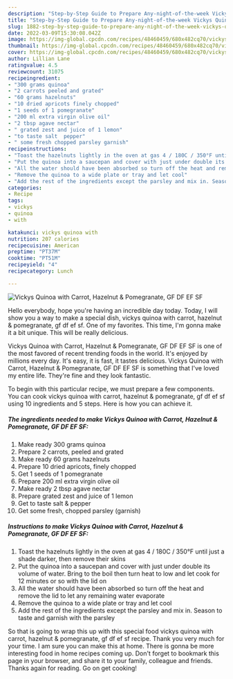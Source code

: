 ```yaml
---
description: "Step-by-Step Guide to Prepare Any-night-of-the-week Vickys Quinoa with Carrot, Hazelnut &amp; Pomegranate, GF DF EF SF"
title: "Step-by-Step Guide to Prepare Any-night-of-the-week Vickys Quinoa with Carrot, Hazelnut &amp; Pomegranate, GF DF EF SF"
slug: 1882-step-by-step-guide-to-prepare-any-night-of-the-week-vickys-quinoa-with-carrot-hazelnut-and-amp-pomegranate-gf-df-ef-sf
date: 2022-03-09T15:30:08.042Z
image: https://img-global.cpcdn.com/recipes/48460459/680x482cq70/vickys-quinoa-with-carrot-hazelnut-pomegranate-gf-df-ef-sf-recipe-main-photo.jpg
thumbnail: https://img-global.cpcdn.com/recipes/48460459/680x482cq70/vickys-quinoa-with-carrot-hazelnut-pomegranate-gf-df-ef-sf-recipe-main-photo.jpg
cover: https://img-global.cpcdn.com/recipes/48460459/680x482cq70/vickys-quinoa-with-carrot-hazelnut-pomegranate-gf-df-ef-sf-recipe-main-photo.jpg
author: Lillian Lane
ratingvalue: 4.5
reviewcount: 31075
recipeingredient:
- "300 grams quinoa"
- "2 carrots peeled and grated"
- "60 grams hazelnuts"
- "10 dried apricots finely chopped"
- "1 seeds of 1 pomegranate"
- "200 ml extra virgin olive oil"
- "2 tbsp agave nectar"
- " grated zest and juice of 1 lemon"
- "to taste salt  pepper"
- " some fresh chopped parsley garnish"
recipeinstructions:
- "Toast the hazelnuts lightly in the oven at gas 4 / 180C / 350°F until just a shade darker, then remove their skins"
- "Put the quinoa into a saucepan and cover with just under double its volume of water. Bring to the boil then turn heat to low and let cook for 12 minutes or so with the lid on"
- "All the water should have been absorbed so turn off the heat and remove the lid to let any remaining water evaporate"
- "Remove the quinoa to a wide plate or tray and let cool"
- "Add the rest of the ingredients except the parsley and mix in. Season to taste and garnish with the parsley"
categories:
- Recipe
tags:
- vickys
- quinoa
- with

katakunci: vickys quinoa with 
nutrition: 207 calories
recipecuisine: American
preptime: "PT37M"
cooktime: "PT51M"
recipeyield: "4"
recipecategory: Lunch

---
```



![Vickys Quinoa with Carrot, Hazelnut & Pomegranate, GF DF EF SF](https://img-global.cpcdn.com/recipes/48460459/680x482cq70/vickys-quinoa-with-carrot-hazelnut-pomegranate-gf-df-ef-sf-recipe-main-photo.jpg)

Hello everybody, hope you're having an incredible day today. Today, I will show you a way to make a special dish, vickys quinoa with carrot, hazelnut & pomegranate, gf df ef sf. One of my favorites. This time, I'm gonna make it a bit unique. This will be really delicious.

Vickys Quinoa with Carrot, Hazelnut & Pomegranate, GF DF EF SF is one of the most favored of recent trending foods in the world. It's enjoyed by millions every day. It's easy, it is fast, it tastes delicious. Vickys Quinoa with Carrot, Hazelnut & Pomegranate, GF DF EF SF is something that I've loved my entire life. They're fine and they look fantastic.




To begin with this particular recipe, we must prepare a few components. You can cook vickys quinoa with carrot, hazelnut & pomegranate, gf df ef sf using 10 ingredients and 5 steps. Here is how you can achieve it.

<!--inarticleads1-->

##### The ingredients needed to make Vickys Quinoa with Carrot, Hazelnut & Pomegranate, GF DF EF SF:

1. Make ready 300 grams quinoa
1. Prepare 2 carrots, peeled and grated
1. Make ready 60 grams hazelnuts
1. Prepare 10 dried apricots, finely chopped
1. Get 1 seeds of 1 pomegranate
1. Prepare 200 ml extra virgin olive oil
1. Make ready 2 tbsp agave nectar
1. Prepare  grated zest and juice of 1 lemon
1. Get to taste salt & pepper
1. Get  some fresh, chopped parsley (garnish)




<!--inarticleads2-->

##### Instructions to make Vickys Quinoa with Carrot, Hazelnut & Pomegranate, GF DF EF SF:

1. Toast the hazelnuts lightly in the oven at gas 4 / 180C / 350°F until just a shade darker, then remove their skins
1. Put the quinoa into a saucepan and cover with just under double its volume of water. Bring to the boil then turn heat to low and let cook for 12 minutes or so with the lid on
1. All the water should have been absorbed so turn off the heat and remove the lid to let any remaining water evaporate
1. Remove the quinoa to a wide plate or tray and let cool
1. Add the rest of the ingredients except the parsley and mix in. Season to taste and garnish with the parsley




So that is going to wrap this up with this special food vickys quinoa with carrot, hazelnut & pomegranate, gf df ef sf recipe. Thank you very much for your time. I am sure you can make this at home. There is gonna be more interesting food in home recipes coming up. Don't forget to bookmark this page in your browser, and share it to your family, colleague and friends. Thanks again for reading. Go on get cooking!
